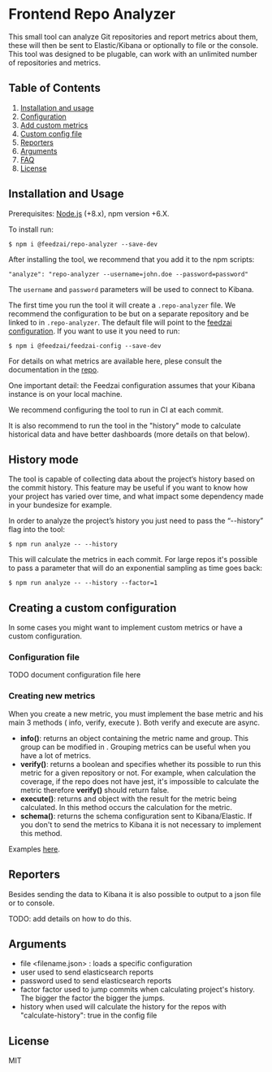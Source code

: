 # Frontend Repo Analyzer

This small tool can analyze Git repositories and report metrics about them, these will then be sent to Elastic/Kibana or optionally to file or the console.
This tool was designed to be plugable, can work with an unlimited number of repositories and metrics.

## Table of Contents
1. [Installation and usage ](#installation-and-usage)
2. [Configuration](#configuration)
3. [Add custom metrics](#add-custom-metrics)
4. [Custom config file](#custom-config-file)
5. [Reporters](#reporters)
6. [Arguments](#arguments)
7. [FAQ](#faq)
8. [License](#license)


## Installation and Usage

Prerequisites: [Node.js](https://nodejs.org/en/) (+8.x), npm version +6.X.

To install run:

`$ npm i @feedzai/repo-analyzer --save-dev`

After installing the tool, we recommend that you add it to the npm scripts:

`"analyze": "repo-analyzer --username=john.doe --password=password"`

The `username` and `password` parameters will be used to connect to Kibana.

The first time you run the tool it will create a `.repo-analyzer` file. We recommend the configuration to be but on a separate repository and be linked to in `.repo-analyzer`. The default file will point to the [feedzai configuration](https://github.com/feedzai/repo-analyzer-feedzai-config). If you want to use it you need to run:

`$ npm i @feedzai/feedzai-config --save-dev`

For details on what metrics are available here, plese consult the documentation in the [repo](https://github.com/feedzai/repo-analyzer-feedzai-config).

One important detail: the Feedzai configuration assumes that your Kibana instance is on your local machine.

We recommend configuring the tool to run in CI at each commit.

It is also recommend to run the tool in the "history" mode to calculate historical data and have better dashboards (more details on that below).

## History mode

The tool is capable of collecting data about the project‘s history based on the commit history. 
This feature may be useful if you want to know how your project has varied over time, and what impact some dependency made in your bundesize for example.

In order to analyze the project’s history you just need to pass the “--history” flag into the tool:

`$ npm run analyze -- --history`

This will calculate the metrics in each commit. For large repos it's possible to pass a parameter that will do an exponential sampling as time goes back:

`$ npm run analyze -- --history --factor=1`

## Creating a custom configuration

In some cases you might want to implement custom metrics or have a custom configuration.

### Configuration file

TODO document configuration file here

### Creating new metrics

When you create a new metric, you must implement the base metric and his main 3 methods ( info, verify, execute ). Both verify and execute are async.
- **info()**: returns an object containing the metric name and group. This group can be modified in <file>. Grouping metrics can be useful when you have a lot of metrics.
- **verify()**: returns a boolean and specifies whether its possible to run this metric for a given repository or not. For example, when calculation the coverage, if the repo does not have jest, it's impossible to calculate the metric therefore **verify()** should return false.
- **execute()**: returns and object with the result for the metric being calculated. In this method occurs the calculation for the metric.
- **schema()**: returns the schema configuration sent to Kibana/Elastic. If you don't to send the metrics to Kibana it is not necessary to implement this method.
    
Examples [here](https://github.com/feedzai/repo-analyzer-feedzai-config/tree/master/metrics).

 ## Reporters

Besides sending the data to Kibana it is also possible to output to a json file or to console.

TODO: add details on how to do this.

## Arguments

- file <filename.json> : loads a specific configuration
- user <elasticsearch user> used to send elasticsearch reports
- password <elasticserach password>  used to send elasticsearch reports
- factor <number> factor used to jump commits when calculating project's history. The bigger the factor the bigger the jumps.
- history when used will calculate the history for the repos with "calculate-history": true in the config file

## License

MIT

